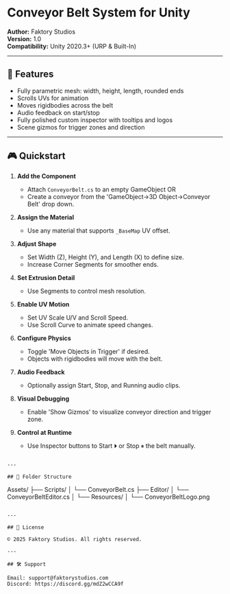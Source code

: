 # Conveyor Belt System for Unity

**Author:** Faktory Studios  
**Version:** 1.0  
**Compatibility:** Unity 2020.3+ (URP & Built-In)

---

## 🚀 Features

- Fully parametric mesh: width, height, length, rounded ends
- Scrolls UVs for animation
- Moves rigidbodies across the belt
- Audio feedback on start/stop
- Fully polished custom inspector with tooltips and logos
- Scene gizmos for trigger zones and direction

---

## 🎮 Quickstart

1. **Add the Component**
   - Attach `ConveyorBelt.cs` to an empty GameObject 
   OR
   - Create a conveyor from the 'GameObject->3D Object->Conveyor Belt' drop down.

2. **Assign the Material**
   - Use any material that supports `_BaseMap` UV offset.

3. **Adjust Shape**
   - Set Width (Z), Height (Y), and Length (X) to define size.
   - Increase Corner Segments for smoother ends.

4. **Set Extrusion Detail**
   - Use Segments to control mesh resolution.

5. **Enable UV Motion**
   - Set UV Scale U/V and Scroll Speed.
   - Use Scroll Curve to animate speed changes.

6. **Configure Physics**
   - Toggle 'Move Objects in Trigger' if desired.
   - Objects with rigidbodies will move with the belt.

7. **Audio Feedback**
   - Optionally assign Start, Stop, and Running audio clips.

8. **Visual Debugging**
   - Enable 'Show Gizmos' to visualize conveyor direction and trigger zone.

9. **Control at Runtime**
   - Use Inspector buttons to Start ⏵ or Stop ⏸ the belt manually.
```

---

## 📁 Folder Structure

```
Assets/
├── Scripts/
│   └── ConveyorBelt.cs
├── Editor/
│   └── ConveyorBeltEditor.cs
│   └── Resources/
│       └── ConveyorBeltLogo.png
```

---

## 📄 License

© 2025 Faktory Studios. All rights reserved.

---

## 🛠️ Support

Email: support@faktorystudios.com
Discord: https://discord.gg/mdZ2wCCA9f
